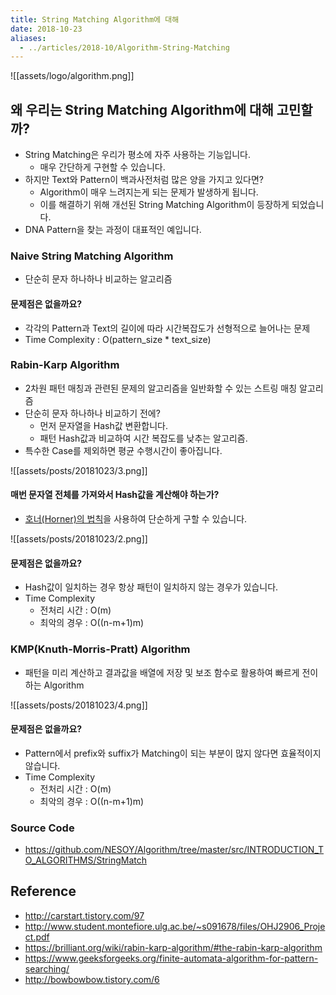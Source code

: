 ```yaml
---
title: String Matching Algorithm에 대해
date: 2018-10-23
aliases: 
  - ../articles/2018-10/Algorithm-String-Matching
---
```


![[assets/logo/algorithm.png]]

## 왜 우리는 String Matching Algorithm에 대해 고민할까?
- String Matching은 우리가 평소에 자주 사용하는 기능입니다.
    - 매우 간단하게 구현할 수 있습니다.
- 하지만 Text와 Pattern이 백과사전처럼 많은 양을 가지고 있다면?
    - Algorithm이 매우 느려지는게 되는 문제가 발생하게 됩니다.
    - 이를 해결하기 위해 개선된 String Matching Algorithm이 등장하게 되었습니다.
- DNA Pattern을 찾는 과정이 대표적인 예입니다.

### Naive String Matching Algorithm
- 단순히 문자 하나하나 비교하는 알고리즘

#### 문제점은 없을까요?
- 각각의 Pattern과 Text의 길이에 따라 시간복잡도가 선형적으로 늘어나는 문제
- Time Complexity : O(pattern_size * text_size)

### Rabin-Karp Algorithm
- 2차원 패턴 매칭과 관련된 문제의 알고리즘을 일반화할 수 있는 스트링 매칭 알고리즘
- 단순히 문자 하나하나 비교하기 전에?
    - 먼저 문자열을 Hash값 변환합니다.
    - 패턴 Hash값과 비교하여 시간 복잡도를 낮추는 알고리즘.
- 특수한 Case를 제외하면 평균 수행시간이 좋아집니다.

![[assets/posts/20181023/3.png]]

#### 매번 문자열 전체를 가져와서 Hash값을 계산해야 하는가?
- [호너(Horner)의 법칙](https://en.wikipedia.org/wiki/Horner%27s_method)을 사용하여 단순하게 구할 수 있습니다.

![[assets/posts/20181023/2.png]]


#### 문제점은 없을까요?
- Hash값이 일치하는 경우 항상 패턴이 일치하지 않는 경우가 있습니다.
- Time Complexity
    - 전처리 시간 : O(m)
    - 최악의 경우 : O((n-m+1)m)

### KMP(Knuth-Morris-Pratt) Algorithm
- 패턴을 미리 계산하고 결과값을 배열에 저장 및 보조 함수로 활용하여 빠르게 전이하는 Algorithm

![[assets/posts/20181023/4.png]]

#### 문제점은 없을까요?
- Pattern에서 prefix와 suffix가 Matching이 되는 부분이 많지 않다면 효율적이지 않습니다.
- Time Complexity
    - 전처리 시간 : O(m)
    - 최악의 경우 : O((n-m+1)m)


### Source Code
- <https://github.com/NESOY/Algorithm/tree/master/src/INTRODUCTION_TO_ALGORITHMS/StringMatch>

## Reference
- <http://carstart.tistory.com/97>
- <http://www.student.montefiore.ulg.ac.be/~s091678/files/OHJ2906_Project.pdf>
- <https://brilliant.org/wiki/rabin-karp-algorithm/#the-rabin-karp-algorithm>
- <https://www.geeksforgeeks.org/finite-automata-algorithm-for-pattern-searching/>
- <http://bowbowbow.tistory.com/6>

